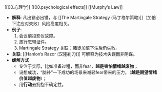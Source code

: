 [[00.心理学]]  [[00.psychological effects]] [[Murphy’s Law]]

- **解释**: 凡出错必出错，与 [[The Martingale Strategy (马丁格尔策略)]]（加倍下注应对失败）风险高度相关。
- **例子**:
	1. 会议前投影仪故障。
	2. 旅行忘带证件。
	3. Martingale Strategy 关联：赌徒加倍下注后仍失败。
- **关联**:  [[Hanlon’s Razor (汉隆剃刀)]] 可解释为技术失误而非阴谋。
- **缓解方式**
	- 专注于实际，比如准备过程，而非fear，**越是害怕情绪越废物**；
	- 设想成功，“脑补”一下成功的场景来减轻fear带来的压力。（**越是期望情绪价值越废物**）；
	- 用**行动**去拥抱不确定性。



